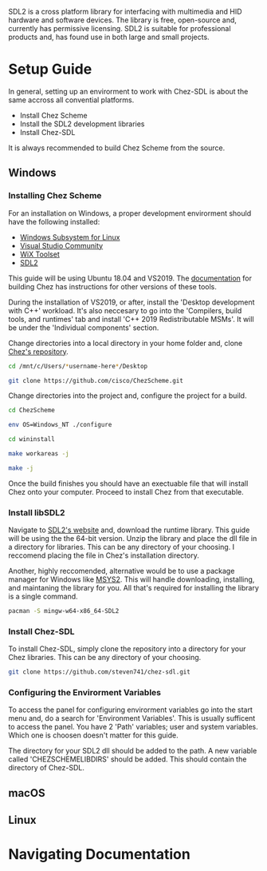 SDL2 is a cross platform library for interfacing with multimedia and HID hardware and software devices. The library is free, open-source and, currently has permissive licensing. SDL2 is suitable for professional products and, has found use in both large and small projects.

# Setup Guide

In general, setting up an envirorment to work with Chez-SDL is about the same accross all convential platforms.

* Install Chez Scheme
* Install the SDL2 development libraries
* Install Chez-SDL

It is always recommended to build Chez Scheme from the source.

## Windows

### Installing Chez Scheme

For an installation on Windows, a proper development envirorment should have the following installed:

* [Windows Subsystem for Linux](https://docs.microsoft.com/en-us/windows/wsl/install-win10)
* [Visual Studio Community](https://visualstudio.microsoft.com/vs/community/)
* [WiX Toolset](https://wixtoolset.org/releases/)
* [SDL2](https://www.libsdl.org/download-2.0.php)

This guide will be using Ubuntu 18.04 and VS2019. The [documentation](https://github.com/cisco/ChezScheme/blob/master/BUILDING#L229) for building Chez has instructions for other versions of these tools.

During the installation of VS2019, or after, install the 'Desktop development with C++' workload. It's also neccesary to go into the 'Compilers, build tools, and runtimes' tab and install 'C++ 2019 Redistributable MSMs'. It will be under the 'Individual components' section.

Change directories into a local directory in your home folder and, clone [Chez's repository](https://github.com/cisco/ChezScheme).

```bash
cd /mnt/c/Users/*username-here*/Desktop
```
```bash
git clone https://github.com/cisco/ChezScheme.git
```

Change directories into the project and, configure the project for a build.

```bash
cd ChezScheme
```
```bash
env OS=Windows_NT ./configure
```
```bash
cd wininstall
```
```bash
make workareas -j
```
```bash
make -j
```

Once the build finishes you should have an exectuable file that will install Chez onto your computer. Proceed to install Chez from that executable.

### Install libSDL2

Navigate to [SDL2's website](https://www.libsdl.org/download-2.0.php) and, download the runtime library. This guide will be using the the 64-bit version. Unzip the library and place the dll file in a directory for libraries. This can be any directory of your choosing. I reccomend placing the file in Chez's installation directory.

Another, highly reccomended, alternative would be to use a package manager for Windows like [MSYS2](https://www.msys2.org/). This will handle downloading, installing, and maintaning the library for you. All that's required for installing the library is a single command.

```bash
pacman -S mingw-w64-x86_64-SDL2
```

### Install Chez-SDL

To install Chez-SDL, simply clone the repository into a directory for your Chez libraries. This can be any directory of your choosing.

```bash
git clone https://github.com/steven741/chez-sdl.git
```

### Configuring the Envirorment Variables

To access the panel for configuring envirorment variables go into the start menu and, do a search for 'Environment Variables'. This is usually sufficent to access the panel. You have 2 'Path' variables; user and system variables. Which one is choosen doesn't matter for this guide.

The directory for your SDL2 dll should be added to the path. A new variable called 'CHEZSCHEMELIBDIRS' should be added. This should contain the directory of Chez-SDL.


## macOS

## Linux

# Navigating Documentation
